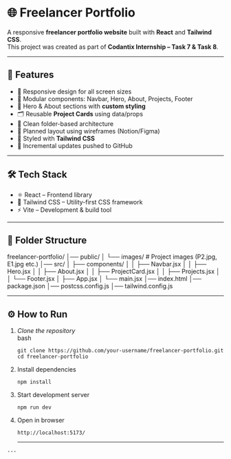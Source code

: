 # 🌐 Freelancer Portfolio  

A responsive **freelancer portfolio website** built with **React** and **Tailwind CSS**.  
This project was created as part of **Codantix Internship – Task 7 & Task 8**.  

---

## 🚀 Features  
- 📱 Responsive design for all screen sizes  
- 🧩 Modular components: Navbar, Hero, About, Projects, Footer  
- 🎨 Hero & About sections with **custom styling**  
- 🗂 Reusable **Project Cards** using data/props  
- 📂 Clean folder-based architecture  
- 📝 Planned layout using wireframes (Notion/Figma)  
- 🎀 Styled with **Tailwind CSS**  
- 🔄 Incremental updates pushed to GitHub  

---

## 🛠 Tech Stack  
- ⚛️ React – Frontend library  
- 🎨 Tailwind CSS – Utility-first CSS framework  
- ⚡ Vite – Development & build tool  

---

## 📂 Folder Structure

freelancer-portfolio/
│── public/
│   └── images/         # Project images (P2.jpg, E1.jpg etc.)
│── src/
│   ├── components/
│   │   ├── Navbar.jsx
│   │   ├── Hero.jsx
│   │   ├── About.jsx
│   │   ├── ProjectCard.jsx
│   │   ├── Projects.jsx
│   │   └── Footer.jsx
│   ├── App.jsx
│   └── main.jsx
│── index.html
│── package.json
│── postcss.config.js
│── tailwind.config.js

---

## ⚙ How to Run  

1. *Clone the repository*  
   bash
   ```
   git clone https://github.com/your-username/freelancer-portfolio.git
   cd freelancer-portfolio
   ```
2. Install dependencies
   ```
   npm install
   ```
3. Start development server
   ```
   npm run dev
   ```
5. Open in browser
   ```
   http://localhost:5173/
   ```
   ---
```
---
